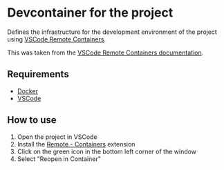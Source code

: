 # Devcontainer for the project

Defines the infrastructure for the development environment of the project using [VSCode Remote Containers](https://code.visualstudio.com/docs/remote/containers).

This was taken from the [VSCode Remote Containers documentation](https://code.visualstudio.com/docs/remote/containers-advanced#_adding-a-devcontainerjson-file).

## Requirements

-   [Docker](https://docs.docker.com/get-docker/)
-   [VSCode](https://code.visualstudio.com/download)

## How to use

1. Open the project in VSCode
2. Install the [Remote - Containers](https://marketplace.visualstudio.com/items?itemName=ms-vscode-remote.remote-containers) extension
3. Click on the green icon in the bottom left corner of the window
4. Select "Reopen in Container"

